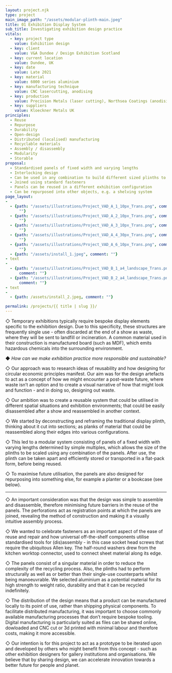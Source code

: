 ```yaml
---
layout: project.njk
type: project
main_image_path: "/assets/modular-plinth-main.jpeg"
title: 01 Exhibition Display System
sub_title: Investigating exhibition design practice
vitals:
  - key: project type
    value: Exhibition design
  - key: client
    value: V&A Dundee / Design Exhibition Scotland
  - key: current location
    value: Dundee, UK
  - key: date
    value: Late 2021
  - key: material
    value: 6000 series aluminium
  - key: manufacturing technique
    value: CNC lasercutting, anodising
  - key: production
    value: Precision Metals (laser cutting), Northsea Coatings (anodising)
  - key: suppliers
    value: Kloeckner Metals UK
principles:
  - Reuse
  - Repurpose
  - Durability
  - Open-design
  - Distributed (localised) manufacturing
  - Recyclable materials
  - Assembly / disassembly
  - Modularity
  - Storable
proposal: 
  - Standardised panels of fixed width and varying lengths
  - Interlocking design
  - Can be used in any combination to build different sized plinths to suit exhibits
  - Joined using standard fasteners
  - Panels can be reused in a different exhibition configuration
  - Can be repurposed into other objects, e.g. a shelving system
page_layout:
-  
  - {path: "/assets/illustrations/Project_VAD_A_1_10px_Trans.png", comment:
      ""}
  - {path: "/assets/illustrations/Project_VAD_A_2_10px_Trans.png", comment:
      ""}
  - {path: "/assets/illustrations/Project_VAD_A_3_10px_Trans.png", comment:
      ""}
  - {path: "/assets/illustrations/Project_VAD_A_4_30px_Trans.png", comment:
      ""}
  - {path: "/assets/illustrations/Project_VAD_A_6_10px_Trans.png", comment:
      ""}
  - {path: "/assets/install_1.jpeg", comment: ""}
- text
- 
  - {path: "/assets/illustrations/Project_VAD_B_1_a4_landscape_Trans.png",
      comment: ""}
  - {path: "/assets/illustrations/Project_VAD_B_2_a4_landscape_Trans.png",
      comment: ""}
- text
- 
  - {path: /assets/install_2.jpeg, comment: ""}

permalink: /projects/{{ title | slug }}/
---
```

◇ Temporary exhibitions typically require bespoke display elements specific to
the exhibition design. Due to this specificity, these structures are frequently
single use - often discarded at the end of a show as waste, where they will be
sent to landfill or incineration. A common material used in their construction
is manufactured board (such as MDF), which emits hazardous chemicals into the
surrounding environment.

◆ *How can we make exhibition practice more responsible and sustainable?*

◇ Our approach was to research ideas of reusability and how designing for
circular economic principles manifest. Our aim was for the design artefacts to
act as a concept of how we might encounter a post-waste future, where waste
isn’t an option and to create a visual narrative of how that might look and
function - and in doing so, designing out waste.

◇ Our ambition was to create a reusable system that could be utilised in
different spatial situations and exhibition environments; that could be easily
disassembled after a show and reassembled in another context. 

◇ We started by deconstructing and reframing the traditional display plinth,
thinking about it cut into sections; as planks of material that could be
reassembled along their edges into various configurations. 

◇ This led to a modular system consisting of panels of a fixed width with
varying lengths determined by simple multiples, which allows the size of the
plinths to be scaled using any combination of the panels. After use, the plinth
can be taken apart and efficiently stored or transported in a flat-pack form,
before being reused.

◇ To maximise future utilisation, the panels are also designed for repurposing
into something else, for example a planter or a bookcase (see below).

---

◇ An important consideration was that the design was simple to assemble and
disassemble, therefore minimising future barriers in the reuse of the panels.
The perforations act as registration points at which the panels are joined,
revealing the method of construction and making it a visually intuitive
assembly process.

◇ We wanted to celebrate fasteners as an important aspect of the ease of reuse
and repair and how universal off-the-shelf components utilise standardised
tools for (dis)assembly - in this case socket head screws that require the
ubiquitous Allen key. The half-round washers drew from the  kitchen worktop
connector, used to connect sheet material along its edge.

◇ The panels consist of a singular material in order to reduce the complexity
of the recycling process. Also, the plinths had to perform structurally as well
as or better than their single-use counterparts whilst being manoeuvrable. We
selected aluminium as a potential material for its high strength to weight
ratio, durability and that it can be recycled indefinitely.

◇ The distribution of the design means that a product can be manufactured
locally to its point of use, rather than shipping physical components. To
facilitate distributed manufacturing, it was important to choose commonly
available manufacturing processes that don’t require bespoke tooling. Digital
manufacturing is particularly suited as files can be shared online, dowloaded
and CNC cut or 3d printed with minimal labour and therefore costs, making it
more accessible.

◇ Our intention is for this project to act as a prototype to be iterated upon
and developed by others who might benefit from this concept - such as other
exhibition designers for gallery institutions and organisations. We believe
that by sharing design, we can accelerate innovation towards a better future
for people and planet. 


